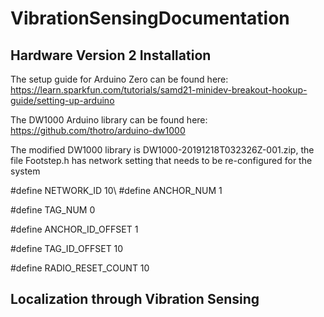 # VibrationSensingDocumentation

## Hardware Version 2 Installation
The setup guide for Arduino Zero can be found here:
https://learn.sparkfun.com/tutorials/samd21-minidev-breakout-hookup-guide/setting-up-arduino

The DW1000 Arduino library can be found here:
https://github.com/thotro/arduino-dw1000

The modified DW1000 library is DW1000-20191218T032326Z-001.zip, the file Footstep.h has network setting that needs to be re-configured for the system

#define NETWORK_ID      	10\\
#define ANCHOR_NUM		  	1

#define TAG_NUM				    0

#define ANCHOR_ID_OFFSET    1

#define TAG_ID_OFFSET       10

#define RADIO_RESET_COUNT	10

## Localization through Vibration Sensing
